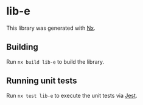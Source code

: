# lib-e

This library was generated with [Nx](https://nx.dev).

## Building

Run `nx build lib-e` to build the library.

## Running unit tests

Run `nx test lib-e` to execute the unit tests via [Jest](https://jestjs.io).
